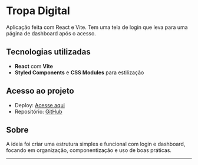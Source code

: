 # Tropa Digital

Aplicação feita com React e Vite. Tem uma tela de login que leva para uma página de dashboard após o acesso.

## Tecnologias utilizadas

- **React** com **Vite**
- **Styled Components** e **CSS Modules** para estilização

## Acesso ao projeto

- Deploy: [Acesse aqui](https://login-tropa.vercel.app/)
- Repositório: [GitHub](https://github.com/bymudboy/login-tropa)

## Sobre

A ideia foi criar uma estrutura simples e funcional com login e dashboard, focando em organização, componentização e uso de boas práticas.

---
